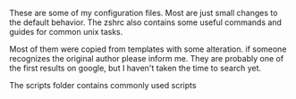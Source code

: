 These are some of my configuration files. Most are just small changes to the
default behavior. The zshrc also contains some useful commands and guides for
common unix tasks.

Most of them were copied from templates with some alteration. if someone
recognizes the original author please inform me. They are probably one of the
first results on google, but I haven't taken the time to search yet.

The scripts folder contains commonly used scripts
